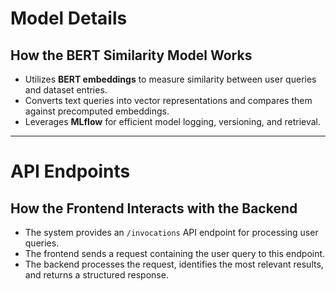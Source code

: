 # Model Details

## How the BERT Similarity Model Works
- Utilizes **BERT embeddings** to measure similarity between user queries and dataset entries.
- Converts text queries into vector representations and compares them against precomputed embeddings.
- Leverages **MLflow** for efficient model logging, versioning, and retrieval.

---

# API Endpoints

## How the Frontend Interacts with the Backend
- The system provides an `/invocations` API endpoint for processing user queries.
- The frontend sends a request containing the user query to this endpoint.
- The backend processes the request, identifies the most relevant results, and returns a structured response.
